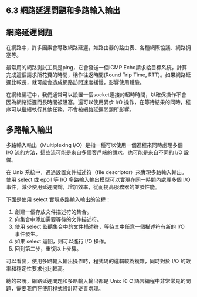 ## 6.3 網路延遲問題和多路輸入輸出

## 網路延遲問題

在網路中，許多因素會導致網路延遲，如路由器的路由表、各種網際協議、網路拥塞等。

最常用的網路測試工具是ping，它會發送一個ICMP Echo請求給目標系統，計算完成這個請求所花費的時間，稱作往返時間(Round Trip Time, RTT)。如果網路延遲比較長，就可能會造成網路訪問速度緩慢，影響使用體驗。

在網絡編程中，我們通常可以設置一個socket連接的超時時間，以確保操作不會因為網路延遲而長時間被阻塞。還可以使用異步 I/O 操作，在等待結果的同時，程序可以繼續執行其他任務，不會被網路延遲問題所影響。

## 多路輸入輸出

多路輸入輸出（Multiplexing I/O）是指一種可以使用一個進程來同時處理多個 I/O 流的方法，這些流可能是來自多個客戶端的請求，也可能是來自不同的 I/O 設備。

在 Unix 系統中，通過設置文件描述符（file descriptor）來實現多路輸入輸出。使用 select 或 epoll 等 I/O 多路輸入輸出模型可以實現在同一時間內處理多個 I/O 事件，減少使用延遲開銷，增加效率，從而提高服務器的並發性能。

下面是使用 select 實現多路輸入輸出的流程：

1. 創建一個存放文件描述符的集合。
2. 向集合中添加需要等待的文件描述符。
3. 使用 select 監聽集合中的文件描述符，等待其中任意一個描述符有新的 I/O 事件發生。
4. 如果 select 返回，則可以進行 I/O 操作。
5. 回到第二步，重復以上步驟。

可以看出，使用多路輸入輸出操作時，程式碼的邏輯較為複雜，同時對於 I/O 的效率和穩定性要求也比較高。

總的來說，網路延遲問題和多路輸入輸出都是 Unix 和 C 語言編程中非常常見的問題，需要我們在使用程式設計時妥善處理。
